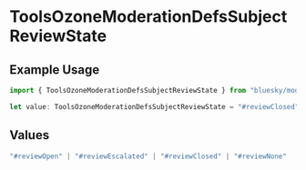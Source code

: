 # ToolsOzoneModerationDefsSubjectReviewState

## Example Usage

```typescript
import { ToolsOzoneModerationDefsSubjectReviewState } from "bluesky/models/components";

let value: ToolsOzoneModerationDefsSubjectReviewState = "#reviewClosed";
```

## Values

```typescript
"#reviewOpen" | "#reviewEscalated" | "#reviewClosed" | "#reviewNone"
```